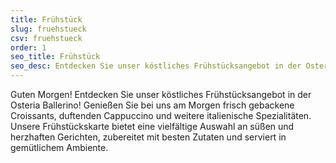 ```yaml
---
title: Frühstück
slug: fruehstueck
csv: fruehstueck
order: 1
seo_title: Frühstück
seo_desc: Entdecken Sie unser köstliches Frühstücksangebot in der Osteria Ballerino! Genießen Sie bei uns am Morgen frisch gebackene Croissants, duftenden Cappuccino und weitere italienische Spezialitäten. Unsere Frühstückskarte bietet eine vielfältige Auswahl an süßen und herzhaften Gerichten, zubereitet mit besten Zutaten und serviert in gemütlichem Ambiente. Besuchen Sie uns in Stahnsdorf und starten Sie genussvoll in den Tag!
---
```


Guten Morgen! Entdecken Sie unser köstliches Frühstücksangebot in der Osteria Ballerino! Genießen Sie bei uns am Morgen frisch gebackene Croissants, duftenden Cappuccino und weitere italienische Spezialitäten. Unsere Frühstückskarte bietet eine vielfältige Auswahl an süßen und herzhaften Gerichten, zubereitet mit besten Zutaten und serviert in gemütlichem Ambiente.

